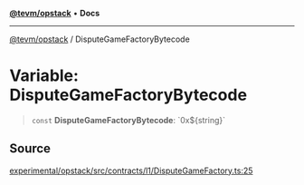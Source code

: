 [**@tevm/opstack**](../README.md) • **Docs**

***

[@tevm/opstack](../globals.md) / DisputeGameFactoryBytecode

# Variable: DisputeGameFactoryBytecode

> `const` **DisputeGameFactoryBytecode**: \`0x$\{string\}\`

## Source

[experimental/opstack/src/contracts/l1/DisputeGameFactory.ts:25](https://github.com/evmts/tevm-monorepo/blob/main/experimental/opstack/src/contracts/l1/DisputeGameFactory.ts#L25)
